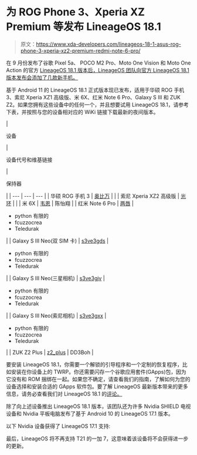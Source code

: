 # 为 ROG Phone 3、Xperia XZ Premium 等发布 LineageOS 18.1

> 原文：<https://www.xda-developers.com/lineageos-18-1-asus-rog-phone-3-xperia-xz2-premium-redmi-note-6-pro/>

在 9 月份发布了谷歌 Pixel 5a、 POCO M2 Pro、Moto One Vision 和 Moto One Action 的官方 [LineageOS 18.1 版本后，LineageOS 团队向官方 LineageOS 18.1 版本发布会添加了几款新手机。](https://www.xda-developers.com/lineage-18-google-pixel-5a-poco-m2-pro-redmi-note-9-pro-max-moto-one-action/)

基于 Android 11 的 LineageOS 18.1 正式版本现已发布，适用于华硕 ROG 手机 3、索尼 Xperia XZ1 高级版、米 6X、红米 Note 6 Pro、Galaxy S III 和 ZUK Z2。如果您拥有这些设备中的任何一个，并且想要试用 LineageOS 18.1，请参考下表，并按照与您的设备相对应的 WiKi 链接下载最新的夜间版本。

| 

设备

 | 

设备代号和维基链接

 | 

保持器

 |
| --- | --- | --- |
| 华硕 ROG 手机 3 | [奥比万](https://wiki.lineageos.org/devices/obiwan/) |  |
| 索尼 Xperia XZ2 高级版 | [光环](https://wiki.lineageos.org/devices/aurora/) |  |
| 米 6X | [韦恩](https://wiki.lineageos.org/devices/wayne/) | 陈怡翔 |
| 红米 Note 6 Pro | [两唇](https://wiki.lineageos.org/devices/twolip/) | 

*   python 有限的
*   fcuzzocrea
*   Teledurak

 |
| Galaxy S III Neo(双 SIM 卡) | [s3ve3gds](https://wiki.lineageos.org/devices/s3ve3gds/) | 

*   python 有限的
*   fcuzzocrea
*   Teledurak

 |
| Galaxy S III Neo(三星相机) | [s3ve3gjv](https://wiki.lineageos.org/devices/s3ve3gjv/) | 

*   python 有限的
*   fcuzzocrea
*   Teledurak

 |
| Galaxy S III Neo(索尼相机) | [s3ve3gxx](https://wiki.lineageos.org/devices/s3ve3gxx/) | 

*   python 有限的
*   fcuzzocrea
*   Teledurak

 |
| ZUK Z2 Plus | [z2_plus](https://wiki.lineageos.org/devices/z2_plus/) | DD3Boh |

要安装 LineageOS 18.1，你需要一个解锁的引导程序和一个定制的恢复程序，比如安装在你设备上的 TWRP。你还需要闪存一个谷歌应用套件(GApps)包，因为它没有和 ROM 捆绑在一起。如果您不确定，请查看我们的指南，了解如何为您的设备选择和安装合适的 GApps 软件包。要了解 LineageOS 最新版本带来的更多信息，请务必查看我们对 LineageOS 18.1 的[评论。](https://www.xda-developers.com/lineageos-18-1-review/)

除了向上述设备推出 LineageOS 18.1 版本，该团队还为许多 Nvidia SHIELD 电视设备和 Nvidia 平板电脑发布了基于 Android 10 的 LineageOS 17.1 版本。

以下 Nvidia 设备获得了 LineageOS 17.1 支持:

最后，LineageOS 将不再支持 T21 的一加 7，这意味着该设备将不会获得进一步的更新。